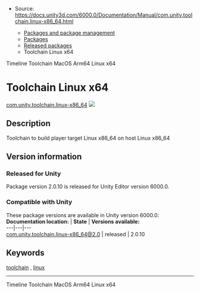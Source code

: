 * Source: https://docs.unity3d.com/6000.0/Documentation/Manual/com.unity.toolchain.linux-x86_64.html

  * [Packages and package management](https://docs.unity3d.com/6000.0/Documentation/Manual/PackagesList.html)
  * [Packages](https://docs.unity3d.com/6000.0/Documentation/Manual/Packages-all.html)
  * [Released packages](https://docs.unity3d.com/6000.0/Documentation/Manual/pack-safe.html)
  * Toolchain Linux x64 


[](https://docs.unity3d.com/6000.0/Documentation/Manual/com.unity.timeline.html)
Timeline 
[](https://docs.unity3d.com/6000.0/Documentation/Manual/com.unity.toolchain.macos-arm64-linux-x86_64.html)
Toolchain MacOS Arm64 Linux x64 
# Toolchain Linux x64
[com.unity.toolchain.linux-x86_64](https://docs.unity3d.com/Packages/com.unity.toolchain.linux-x86_64@2.0/manual/index.html) ![](https://docs.unity3d.com/6000.0/Documentation/uploads/Main/iconRel.png)
## Description
Toolchain to build player target Linux x86_64 on host Linux x86_64 
## Version information
### Released for Unity
Package version 2.0.10 is released for Unity Editor version 6000.0.
### Compatible with Unity
These package versions are available in Unity version 6000.0:
**Documentation location:** | **State** | **Versions available:**  
---|---|---  
[com.unity.toolchain.linux-x86_64@2.0](https://docs.unity3d.com/Packages/com.unity.toolchain.linux-x86_64@2.0/manual/index.html) | released | 2.0.10  
## Keywords
[toolchain](https://docs.unity3d.com/6000.0/Documentation/Manual/pack-keys.html#toolchain) , [linux](https://docs.unity3d.com/6000.0/Documentation/Manual/pack-keys.html#linux)
* * *
[](https://docs.unity3d.com/6000.0/Documentation/Manual/com.unity.timeline.html)
Timeline 
[](https://docs.unity3d.com/6000.0/Documentation/Manual/com.unity.toolchain.macos-arm64-linux-x86_64.html)
Toolchain MacOS Arm64 Linux x64 
